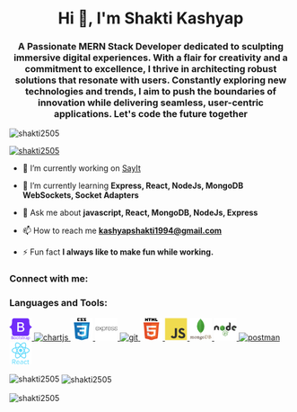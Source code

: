 <h1 align="center">Hi 👋, I'm Shakti Kashyap</h1>
<h3 align="center">A Passionate MERN Stack Developer dedicated to sculpting immersive digital experiences. With a flair for creativity and a commitment to excellence, I thrive in architecting robust solutions that resonate with users. Constantly exploring new technologies and trends, I aim to push the boundaries of innovation while delivering seamless, user-centric applications. Let's code the future together</h3>

<p align="left"> <img src="https://komarev.com/ghpvc/?username=shakti2505&label=Profile%20views&color=0e75b6&style=flat" alt="shakti2505" /> </p>

<p align="left"> <a href="https://github.com/ryo-ma/github-profile-trophy"><img src="https://github-profile-trophy.vercel.app/?username=shakti2505" alt="shakti2505" /></a> </p>

- 🔭 I’m currently working on [SayIt](https://github.com/shakti2505/sayit)

- 🌱 I’m currently learning **Express, React, NodeJs, MongoDB WebSockets, Socket Adapters**

- 💬 Ask me about **javascript, React, MongoDB, NodeJs, Express**

- 📫 How to reach me **kashyapshakti1994@gmail.com**

- ⚡ Fun fact **I always like to make fun while working.**

<h3 align="left">Connect with me:</h3>
<p align="left">
</p>

<h3 align="left">Languages and Tools:</h3>
<p align="left"> <a href="https://getbootstrap.com" target="_blank" rel="noreferrer"> <img src="https://raw.githubusercontent.com/devicons/devicon/master/icons/bootstrap/bootstrap-plain-wordmark.svg" alt="bootstrap" width="40" height="40"/> </a> <a href="https://www.chartjs.org" target="_blank" rel="noreferrer"> <img src="https://www.chartjs.org/media/logo-title.svg" alt="chartjs" width="40" height="40"/> </a> <a href="https://www.w3schools.com/css/" target="_blank" rel="noreferrer"> <img src="https://raw.githubusercontent.com/devicons/devicon/master/icons/css3/css3-original-wordmark.svg" alt="css3" width="40" height="40"/> </a> <a href="https://expressjs.com" target="_blank" rel="noreferrer"> <img src="https://raw.githubusercontent.com/devicons/devicon/master/icons/express/express-original-wordmark.svg" alt="express" width="40" height="40"/> </a> <a href="https://git-scm.com/" target="_blank" rel="noreferrer"> <img src="https://www.vectorlogo.zone/logos/git-scm/git-scm-icon.svg" alt="git" width="40" height="40"/> </a> <a href="https://www.w3.org/html/" target="_blank" rel="noreferrer"> <img src="https://raw.githubusercontent.com/devicons/devicon/master/icons/html5/html5-original-wordmark.svg" alt="html5" width="40" height="40"/> </a> <a href="https://developer.mozilla.org/en-US/docs/Web/JavaScript" target="_blank" rel="noreferrer"> <img src="https://raw.githubusercontent.com/devicons/devicon/master/icons/javascript/javascript-original.svg" alt="javascript" width="40" height="40"/> </a> <a href="https://www.mongodb.com/" target="_blank" rel="noreferrer"> <img src="https://raw.githubusercontent.com/devicons/devicon/master/icons/mongodb/mongodb-original-wordmark.svg" alt="mongodb" width="40" height="40"/> </a> <a href="https://nodejs.org" target="_blank" rel="noreferrer"> <img src="https://raw.githubusercontent.com/devicons/devicon/master/icons/nodejs/nodejs-original-wordmark.svg" alt="nodejs" width="40" height="40"/> </a> <a href="https://postman.com" target="_blank" rel="noreferrer"> <img src="https://www.vectorlogo.zone/logos/getpostman/getpostman-icon.svg" alt="postman" width="40" height="40"/> </a> <a href="https://reactjs.org/" target="_blank" rel="noreferrer"> <img src="https://raw.githubusercontent.com/devicons/devicon/master/icons/react/react-original-wordmark.svg" alt="react" width="40" height="40"/> </a> </p>

<p><img align="left" src="https://github-readme-stats.vercel.app/api/top-langs?username=shakti2505&show_icons=true&locale=en&layout=compact" alt="shakti2505" /></p>

<p>&nbsp;<img align="center" src="https://github-readme-stats.vercel.app/api?username=shakti2505&show_icons=true&locale=en" alt="shakti2505" /></p>

<p><img align="center" src="https://github-readme-streak-stats.herokuapp.com/?user=shakti2505&" alt="shakti2505" /></p>
